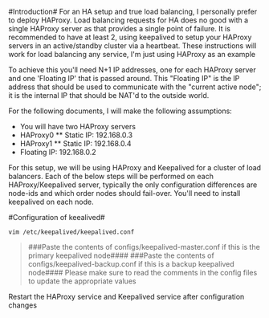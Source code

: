 #Introduction#
For an HA setup and true load balancing, I personally prefer to deploy HAProxy. Load balancing requests for HA does no
good with a single HAProxy server as that provides a single point of failure. It is recommended to have at least 2, using
keepalived to setup your HAProxy servers in an active/standby cluster via a heartbeat. These instructions will work for load
balancing any service, I'm just using HAProxy as an example

To achieve this you'll need N+1 IP addresses, one for each HAProxy server and one 'Floating IP' that is passed around.
This "Floating IP" is the IP address that should be used to communicate with the "current active node"; it is the internal IP that should be NAT'd to the outside world.

For the following documents, I will make the following assumptions:

* You will have two HAProxy servers
* HAProxy0
** Static IP: 192.168.0.3
* HAProxy1
** Static IP: 192.168.0.4
* Floating IP: 192.168.0.2

For this setup, we will be using HAProxy and Keepalived for a cluster of load balancers. Each of the below steps will be
performed on each HAProxy/Keepalived server, typically the only configuration differences are node-ids and which order nodes
should fail-over. You'll need to install keepalived on each node.

#Configuration of keealived#
```
vim /etc/keepalived/keepalived.conf
```
> ###Paste the contents of configs/keepalived-master.conf if this is the primary keepalived node####
> ###Paste the contents of configs/keepalived-backup.conf if this is a backup keepalived node####
Please make sure to read the comments in the config files to update the appropriate values

Restart the HAProxy service and Keepalived service after configuration changes